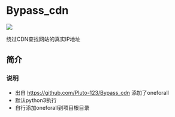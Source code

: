 # Bypass_cdn
![](https://img.shields.io/badge/python-3.8-blue)

绕过CDN查找网站的真实IP地址


## 简介

### 说明
 - 出自 https://github.com/Pluto-123/Bypass_cdn 添加了oneforall
 - 默认python3执行
 - 自行添加oneforall到项目根目录

